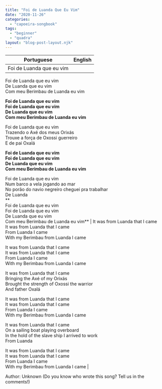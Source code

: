 ```yaml
---
title: "Foi de Luanda Que Eu Vim"
date: "2020-11-26"
categories: 
  - "capoeira-songbook"
tags: 
  - "beginner"
  - "quadra"
layout: "blog-post-layout.njk"
---
```


| Portuguese | English |
| --- | --- |
| Foi de Luanda que eu vim  
Foi de Luanda que eu vim  
De Luanda que eu vim  
Com meu Berimbau de Luanda eu vim  
  
**Foi de Luanda que eu vim  
Foi de Luanda que eu vim  
De Luanda que eu vim  
Com meu Berimbau de Luanda eu vim**  
  
Foi de Luanda que eu vim  
Trazendo o Axé dos meus Orixás  
Trouxe a força de Oxossi guerreiro  
E de pai Oxalá  
  
**Foi de Luanda que eu vim  
Foi de Luanda que eu vim  
De Luanda que eu vim  
Com meu Berimbau de Luanda eu vim**  
  
Foi de Luanda que eu vim  
Num barco a vela jogando ao mar  
No porão do navio negreiro cheguei pra trabalhar  
De Luanda  
**  
Foi de Luanda que eu vim  
Foi de Luanda que eu vim  
De Luanda que eu vim  
Com meu Berimbau de Luanda eu vim** | It was from Luanda that I came  
It was from Luanda that I came  
From Luanda I came  
With my Berimbau from Luanda I came  
  
It was from Luanda that I came  
It was from Luanda that I came  
From Luanda I came  
With my Berimbau from Luanda I came  
  
It was from Luanda that I came  
Bringing the Axé of my Orixás  
Brought the strength of Oxossi the warrior  
And father Oxalá  
  
It was from Luanda that I came  
It was from Luanda that I came  
From Luanda I came  
With my Berimbau from Luanda I came  
  
It was from Luanda that I came  
On a sailing boat playing overboard  
In the hold of the slave ship I arrived to work  
From Luanda  
  
It was from Luanda that I came  
It was from Luanda that I came  
From Luanda I came  
With my Berimbau from Luanda I came |

<figcaption>

Author: Unknown (Do you know who wrote this song? Tell us in the comments!)

</figcaption>
